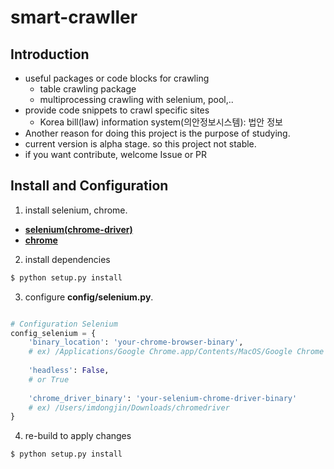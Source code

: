 # smart-crawller

## Introduction

- useful packages or code blocks for crawling
    - table crawling package
    - multiprocessing crawling with selenium, pool,..
- provide code snippets to crawl specific sites
    - Korea bill(law) information system(의안정보시스템): 법안 정보
- Another reason for doing this project is the purpose of studying.
- current version is alpha stage. so this project not stable. 
- if you want contribute, welcome Issue or PR 

## Install and Configuration

1. install selenium, chrome. 
 - [**selenium(chrome-driver)**](https://sites.google.com/a/chromium.org/chromedriver/home)
 - [**chrome**](https://www.google.com/intl/ko/chrome/)
 
2. install dependencies
```bash
$ python setup.py install
```

3. configure **config/selenium.py**. 
```python

# Configuration Selenium
config_selenium = {
    'binary_location': 'your-chrome-browser-binary', 
    # ex) /Applications/Google Chrome.app/Contents/MacOS/Google Chrome
    
    'headless': False, 
    # or True
    
    'chrome_driver_binary': 'your-selenium-chrome-driver-binary'
    # ex) /Users/imdongjin/Downloads/chromedriver
}
```

4. re-build to apply changes

```python
$ python setup.py install
```
